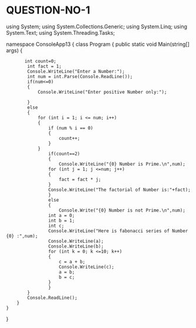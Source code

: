 # QUESTION-NO-1


using System;
using System.Collections.Generic;
using System.Linq;
using System.Text;
using System.Threading.Tasks;

namespace ConsoleApp13
{
    class Program
    {
        public static void Main(string[] args)
        { 
        
           int count=0;
            int fact = 1;
            Console.WriteLine("Enter a Number:");
            int num = int.Parse(Console.ReadLine());
            if(num<=0)
            {
                Console.WriteLine("Enter positive Number only:");
               
            }
            else
            {
                for (int i = 1; i <= num; i++)
                {
                    if (num % i == 0)
                    {
                        count++;
                    }
                }
                    if(count==2)
                    {
                        Console.WriteLine("{0} Number is Prime.\n",num);
                    for (int j = 1; j <=num; j++)
                    {
                        fact = fact * j;
                    }
                    Console.WriteLine("The factorial of Number is:"+fact);
                    }
                    else
                    {
                        Console.Write("{0} Number is not Prime.\n",num);
                    int a = 0;
                    int b = 1;
                    int c;
                    Console.WriteLine("Here is fabonacci series of Number {0} :",num);
                    Console.WriteLine(a);
                    Console.WriteLine(b);
                    for (int k = 0; k <=10; k++)
                    {
                        c = a + b;
                        Console.WriteLine(c);
                        a = b;
                        b = c;
                    }
                    }                                       
            }
            Console.ReadLine();
        }
    }
}

